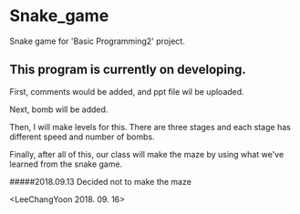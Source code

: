 # Snake_game
Snake game for 'Basic Programming2' project.

This program is currently on developing.
---

First, comments would be added, and ppt file wil be uploaded.

Next, bomb will be added.

Then, I will make levels for this. There are three stages and each stage has different speed and number of bombs.

Finally, after all of this, our class will make the maze by using what we've learned from the snake game. 

#####2018.09.13 Decided not to make the maze

<LeeChangYoon 2018. 09. 16>
